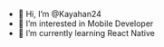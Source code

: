 - 👋 Hi, I’m @Kayahan24
- 👀 I’m interested in Mobile Developer
- 🌱 I’m currently learning React Native

<!---
Kayahan24/Kayahan24 is a ✨ special ✨ repository because its `README.md` (this file) appears on your GitHub profile.
You can click the Preview link to take a look at your changes.
--->
